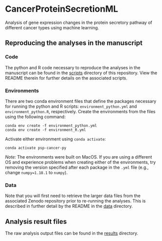 # CancerProteinSecretionML
Analysis of gene expression changes in the protein secretory pathway of different cancer types using machine learning.

## Reproducing the analyses in the manuscript

### Code
The python and R code necessary to reproduce the analyses in the manuscript can be found in the [scripts](scripts) directory of this repository. View the README therein for further details on the associated scripts.

### Environments
There are two conda environment files that define the packages necessary for running the python and R scripts: `environment_python.yml` and `environment_python.R`, respectively. Create the environments from the files using the following command:
```
conda env create -f environment_python.yml
conda env create -f environment_R.yml
```

Activate either environment using `conda activate`:
```
conda activate psp-cancer-py
```

_Note:_ The environments were built on MacOS. If you are using a different OS and experience problems when creating either of the environments, try removing the version specified after each package in the `.yml` file (e.g., change `numpy=1.18.1` to `numpy`).

### Data
Note that you will first need to retrieve the larger data files from the associated Zenodo repository prior to re-running the analyses. This is described in further detail by the README in the [data](data) directory.


## Analysis result files
The raw analysis output files can be found in the [results](results) directory.



